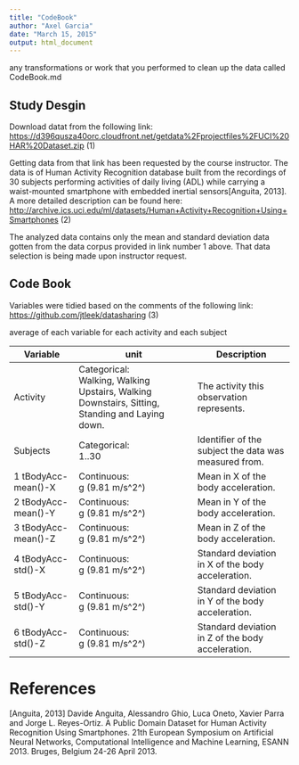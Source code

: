 ```yaml
---
title: "CodeBook"
author: "Axel Garcia"
date: "March 15, 2015"
output: html_document
---
```


any transformations or work that you performed to clean up the data called CodeBook.md






## Study Desgin
Download datat from the following link:
https://d396qusza40orc.cloudfront.net/getdata%2Fprojectfiles%2FUCI%20HAR%20Dataset.zip (1)

Getting data from that link has been requested by the course instructor. The data is of Human Activity Recognition database built from the recordings of 30 subjects performing activities of daily living (ADL) while carrying a waist-mounted smartphone with embedded inertial sensors[Anguita, 2013]. A more detailed description can be found here:
http://archive.ics.uci.edu/ml/datasets/Human+Activity+Recognition+Using+Smartphones (2)

The analyzed data contains only the mean and standard deviation data gotten from the data corpus provided in link number 1 above. That data selection is being made upon instructor request.

## Code Book
Variables were tidied based on the comments of the following link: 
https://github.com/jtleek/datasharing (3)

average of each variable for each activity and each subject


Variable | unit | Description
---------|------|----------------
Activity | Categorical:<br />Walking, Walking Upstairs, Walking Downstairs, Sitting, Standing and Laying down.| The activity this observation represents.
Subjects|Categorical:<br />1..30 | Identifier of the subject the data was measured from.
1 tBodyAcc-mean()-X|Continuous:<br />g (9.81 m/s^2^) | Mean in X of the body acceleration.
2 tBodyAcc-mean()-Y|Continuous:<br />g (9.81 m/s^2^) | Mean in Y of the body acceleration.
3 tBodyAcc-mean()-Z|Continuous:<br />g (9.81 m/s^2^) | Mean in Z of the body acceleration.
4 tBodyAcc-std()-X|Continuous:<br />g (9.81 m/s^2^) | Standard deviation in X of the body acceleration.
5 tBodyAcc-std()-Y|Continuous:<br />g (9.81 m/s^2^) | Standard deviation in Y of the body acceleration.
6 tBodyAcc-std()-Z|Continuous:<br />g (9.81 m/s^2^) | Standard deviation in Z of the body acceleration.




# References
[Anguita, 2013] Davide Anguita, Alessandro Ghio, Luca Oneto, Xavier Parra and Jorge L. Reyes-Ortiz. A Public Domain Dataset for Human Activity Recognition Using Smartphones. 21th European Symposium on Artificial Neural Networks, Computational Intelligence and Machine Learning, ESANN 2013. Bruges, Belgium 24-26 April 2013.